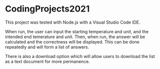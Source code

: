 # CodingProjects2021

This project was tested with Node.js with a Visual Studio Code IDE.

When run, the user can input the starting temperature and unit, and the intended end temerature and unit. Then, when run, the answer will be calculated and the correctness will be displayed. This can be done repeatedly and will form a list of answers.

There is also a download option which will allow users to download the list as a text document for more permanence.
